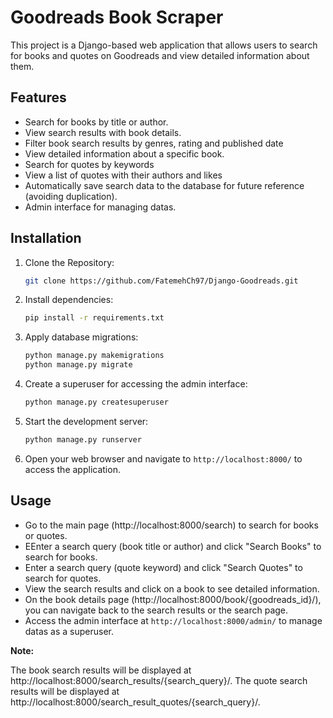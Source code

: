 # Goodreads Book Scraper

This project is a Django-based web application that allows users to search for books and quotes on Goodreads and view detailed information about them.

## Features

- Search for books by title or author.
- View search results with book details.
- Filter book search results by genres, rating and published date
- View detailed information about a specific book.
- Search for quotes by keywords
- View a list of quotes with their authors and likes
- Automatically save search data to the database for future reference (avoiding duplication).
- Admin interface for managing datas.

## Installation

1. Clone the Repository:

    ```bash
    git clone https://github.com/FatemehCh97/Django-Goodreads.git
    ```

2. Install dependencies:

    ```bash
    pip install -r requirements.txt
    ```

3. Apply database migrations:

    ```bash
   python manage.py makemigrations
    python manage.py migrate
    ```

4. Create a superuser for accessing the admin interface:

    ```bash
    python manage.py createsuperuser
    ```

5. Start the development server:

    ```bash
    python manage.py runserver
    ```

6. Open your web browser and navigate to `http://localhost:8000/` to access the application.

## Usage

- Go to the main page (http://localhost:8000/search) to search for books or quotes.
- EEnter a search query (book title or author) and click "Search Books" to search for books.
- Enter a search query (quote keyword) and click "Search Quotes" to search for quotes.
- View the search results and click on a book to see detailed information.
- On the book details page (http://localhost:8000/book/{goodreads_id}/), you can navigate back to the search results or the search page.
- Access the admin interface at `http://localhost:8000/admin/` to manage datas as a superuser.

**Note:**

The book search results will be displayed at http://localhost:8000/search_results/{search_query}/.
The quote search results will be displayed at http://localhost:8000/search_result_quotes/{search_query}/.